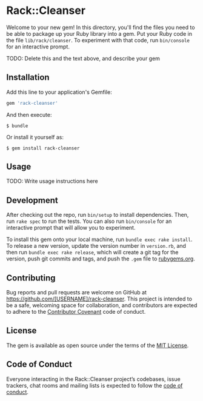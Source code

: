 # Rack::Cleanser

Welcome to your new gem! In this directory, you'll find the files you need to be able to package up your Ruby library into a gem. Put your Ruby code in the file `lib/rack/cleanser`. To experiment with that code, run `bin/console` for an interactive prompt.

TODO: Delete this and the text above, and describe your gem

## Installation

Add this line to your application's Gemfile:

```ruby
gem 'rack-cleanser'
```

And then execute:

    $ bundle

Or install it yourself as:

    $ gem install rack-cleanser

## Usage

TODO: Write usage instructions here

## Development

After checking out the repo, run `bin/setup` to install dependencies. Then, run `rake spec` to run the tests. You can also run `bin/console` for an interactive prompt that will allow you to experiment.

To install this gem onto your local machine, run `bundle exec rake install`. To release a new version, update the version number in `version.rb`, and then run `bundle exec rake release`, which will create a git tag for the version, push git commits and tags, and push the `.gem` file to [rubygems.org](https://rubygems.org).

## Contributing

Bug reports and pull requests are welcome on GitHub at https://github.com/[USERNAME]/rack-cleanser. This project is intended to be a safe, welcoming space for collaboration, and contributors are expected to adhere to the [Contributor Covenant](http://contributor-covenant.org) code of conduct.

## License

The gem is available as open source under the terms of the [MIT License](http://opensource.org/licenses/MIT).

## Code of Conduct

Everyone interacting in the Rack::Cleanser project’s codebases, issue trackers, chat rooms and mailing lists is expected to follow the [code of conduct](https://github.com/[USERNAME]/rack-cleanser/blob/master/CODE_OF_CONDUCT.md).
